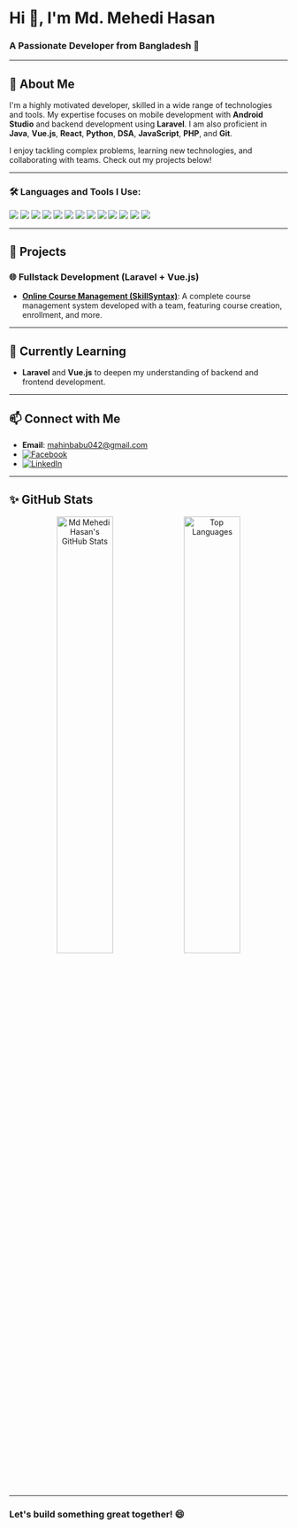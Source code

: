 # Hi 👋, I'm Md. Mehedi Hasan
### A Passionate Developer from Bangladesh 🚀

---

## 🌟 About Me
I'm a highly motivated developer, skilled in a wide range of technologies and tools. My expertise focuses on mobile development with **Android Studio** and backend development using **Laravel**. I am also proficient in **Java**, **Vue.js**, **React**, **Python**, **DSA**, **JavaScript**, **PHP**, and **Git**.

I enjoy tackling complex problems, learning new technologies, and collaborating with teams. Check out my projects below!

---

### 🛠 Languages and Tools I Use:
<p>
<img src="https://img.shields.io/badge/Laravel-%23FF2D20.svg?style=for-the-badge&logo=laravel&logoColor=white" />
<img src="https://img.shields.io/badge/Vue.js-%2335495e.svg?style=for-the-badge&logo=vue.js&logoColor=%234FC08D" />
<img src="https://img.shields.io/badge/Node.js-6DA55F?style=for-the-badge&logo=node.js&logoColor=white" />
<img src="https://img.shields.io/badge/Express.js-%23000000.svg?style=for-the-badge&logo=express&logoColor=white" />
<img src="https://img.shields.io/badge/MongoDB-%2347A248.svg?style=for-the-badge&logo=mongodb&logoColor=white" />
<img src="https://img.shields.io/badge/React-%2320232a.svg?style=for-the-badge&logo=react&logoColor=%2361DAFB" />
<img src="https://img.shields.io/badge/MySQL-%2300f.svg?style=for-the-badge&logo=mysql&logoColor=white" />
<img src="https://img.shields.io/badge/PHP-%23777BB4.svg?style=for-the-badge&logo=php&logoColor=white" />
<img src="https://img.shields.io/badge/JavaScript-%23323330.svg?style=for-the-badge&logo=javascript&logoColor=%23F7DF1E" />
<img src="https://img.shields.io/badge/Bootstrap-%23563D7C.svg?style=for-the-badge&logo=bootstrap&logoColor=white" />
<img src="https://img.shields.io/badge/CSS3-%231572B6.svg?style=for-the-badge&logo=css3&logoColor=white" />
<img src="https://img.shields.io/badge/HTML5-%23E34F26.svg?style=for-the-badge&logo=html5&logoColor=white" />
<img src="https://img.shields.io/badge/Git-%23F05033.svg?style=for-the-badge&logo=git&logoColor=white" />
</p>

---

## 🚀 Projects

### 🌐 Fullstack Development (Laravel + Vue.js)
- **[Online Course Management (SkillSyntax)](#)**: A complete course management system developed with a team, featuring course creation, enrollment, and more.

---

## 🌱 Currently Learning
- **Laravel** and **Vue.js** to deepen my understanding of backend and frontend development.

---

## 📫 Connect with Me
- **Email**: [mahinbabu042@gmail.com](mailto:mahinbabu042@gmail.com)
- [![Facebook](https://img.shields.io/badge/Facebook-1877F2?style=for-the-badge&logo=facebook&logoColor=white)](https://www.facebook.com/profile.php?id=100035849441092)
- [![LinkedIn](https://img.shields.io/badge/LinkedIn-0A66C2?style=for-the-badge&logo=linkedin&logoColor=white)](https://www.linkedin.com/in/mehedi-hasan-b11516277/)

---

## ✨ GitHub Stats

<div align="center">
    <img src="https://github-readme-stats.vercel.app/api?username=Omehedi&show_icons=true&theme=radical" alt="Md Mehedi Hasan's GitHub Stats" width="45%" />
    <img src="https://github-readme-stats.vercel.app/api/top-langs/?username=Omehedi&layout=compact&theme=radical" alt="Top Languages" width="45%" />
</div>

---

### Let's build something great together! 😄
